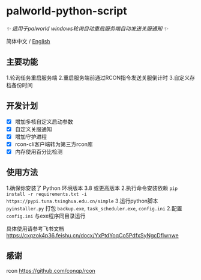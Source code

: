 # palworld-python-script

_✨ 适用于palworld windows轮询自动重启服务端自动发送关服通知 ✨_

简体中文 / [English](./README_EN.md)

## 主要功能

1.轮询任务重启服务端
2.重启服务端前通过RCON指令发送关服倒计时
3.自定义存档备份时间

## 开发计划

- [x] 增加多核自定义启动参数
- [x] 自定义关服通知
- [x] 增加守护进程
- [x] rcon-cli客户端转为第三方rcon库
- [x] 内存使用百分比检测

## 使用方法

1.确保你安装了 Python 环境版本 3.8 或更高版本
2.执行命令安装依赖 `pip install -r requirements.txt -i https://pypi.tuna.tsinghua.edu.cn/simple`
3.运行python脚本 `pyinstaller.py` 打包 `backup.exe`, `task_scheduler.exe`, `config.ini`
2.配置 `config.ini` 与exe程序同目录运行

具体使用请参考飞书文档
https://cxqzok4p36.feishu.cn/docx/YxPtdYoqCo5PdfxSyNgcDfIwnwe

## 感谢
rcon
https://github.com/conqp/rcon